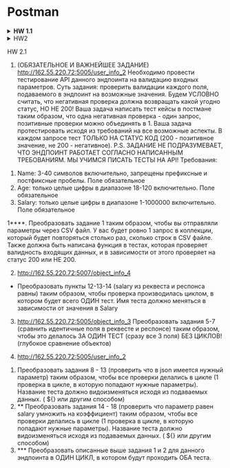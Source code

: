 # Postman
<details>
 <summary><b>HW 1.1</b></summary> 
 <pre>1. Создать окружение</pre>
<pre>2. Создать в нем переменные name, age, salary, weight</pre>
<pre>3. Записать в них значения, которые вы используете в запросах</pre>
<pre>4. Заменить в запросах текстом прописанные значения на вызов переменной окружения</pre>
<pre>5. Создать переменную url</pre>
<pre>6. Записать в нее IP + port (всё до эндпоинта)</pre>
<pre>7. Заменить в запросах ip и порт на переменную</pre>
 </details>

<details>
 <summary><h>HW2</h></summary>
<pre>http://162.55.220.72:5005/first</pre>
<pre>1. Отправить запрос.</pre>
<pre>2. Статус код 200</pre>
<pre>3. Проверить, что в body приходит правильный string.</pre>

 
<pre>http://162.55.220.72:5005/user_info_3</pre>
<pre>1. Отправить запрос.</pre>
<pre>2. Статус код 200</pre>
<pre>3. Спарсить response body в json.</pre>
<pre>4. Проверить, что name в ответе равно name s request (name вбить руками.)</pre>
<pre>5. Проверить, что age в ответе равно age s request (age вбить руками.)</pre>
<pre>6. Проверить, что salary в ответе равно salary s request (salary вбить руками.)</pre>
<pre>7. Спарсить request.</pre>
<pre>8. Проверить, что name в ответе равно name s request (name забрать из request.)</pre>
<pre>9. Проверить, что age в ответе равно age s request (age забрать из request.)</pre>
<pre>10. Проверить, что salary в ответе равно salary s request (salary забрать из request.)</pre>
<pre>11. Вывести в консоль параметр family из response.</pre>
<pre>12. Проверить что u_salary_1_5_year в ответе равно salary*4 (salary забрать из request)</pre>

<pre>http://162.55.220.72:5005/object_info_3</pre>
<pre>1. Отправить запрос.</pre>
<pre>2. Статус код 200</pre>
<pre>3. Спарсить response body в json.</pre>
<pre>4. Спарсить request.</pre>
<pre>5. Проверить, что name в ответе равно name s request (name забрать из request.)</pre>
<pre>6. Проверить, что age в ответе равно age s request (age забрать из request.)</pre>
<pre>7. Проверить, что salary в ответе равно salary s request (salary забрать из request.)</pre>
<pre>8. Вывести в консоль параметр family из response.</pre>
<pre>9. Проверить, что у параметра dog есть параметры name.</pre>
<pre>10. Проверить, что у параметра dog есть параметры age.</pre>
<pre>11. Проверить, что параметр name имеет значение Luky.</pre>
<pre>12. Проверить, что параметр age имеет значение 4.</pre>

<pre>http://162.55.220.72:5005/object_info_4</pre>
<pre>1. Отправить запрос.</pre>
<pre>2. Статус код 200</pre>
<pre>3. Спарсить response body в json.</pre>
<pre>4. Спарсить request.</pre>
<pre>5. Проверить, что name в ответе равно name s request (name забрать из request.)</pre>
<pre>6. Проверить, что age в ответе равно age из request (age забрать из request.)</pre>
<pre>7. Вывести в консоль параметр salary из request.</pre>
<pre>8. Вывести в консоль параметр salary из response.</pre>
<pre>9. Вывести в консоль 0-й элемент параметра salary из response.</pre>
<pre>10. Вывести в консоль 1-й элемент параметра salary параметр salary из response.</pre>
<pre>11. Вывести в консоль 2-й элемент параметра salary параметр salary из response.</pre>
<pre>12. Проверить, что 0-й элемент параметра salary равен salary из request (salary забрать из request.)</pre>
<pre>13. Проверить, что 1-й элемент параметра salary равен salary*2 из request (salary забрать из request.)</pre>
<pre>14. Проверить, что 2-й элемент параметра salary равен salary*3 из request (salary забрать из request.)</pre>
<pre>15. Создать в окружении переменную name</pre>
<pre>16. Создать в окружении переменную age</pre>
<pre>17. Создать в окружении переменную salary</pre>
<pre>18. Передать в окружение переменную name</pre>
<pre>19. Передать в окружение переменную age</pre>
<pre>20. Передать в окружение переменную salary</pre>
<pre>21. Написать цикл который выведет в консоль по порядку элементы списка из параметра salary.</pre>

<pre>http://162.55.220.72:5005/user_info_2</pre>
<pre>1. Вставить параметр salary из окружения в request</pre>
<pre>2. Вставить параметр age из окружения в age</pre>
<pre>3. Вставить параметр name из окружения в name</pre>
<pre>4. Отправить запрос.</pre>
<pre>5. Статус код 200</pre>
<pre>6. Спарсить response body в json.</pre>
<pre>7. Спарсить request.</pre>
<pre>8. Проверить, что json response имеет параметр start_qa_salary</pre>
<pre>9. Проверить, что json response имеет параметр qa_salary_after_6_months</pre>
<pre>10. Проверить, что json response имеет параметр qa_salary_after_12_months</pre>
<pre>11. Проверить, что json response имеет параметр qa_salary_after_1.5_year</pre>
<pre>12. Проверить, что json response имеет параметр qa_salary_after_3.5_years</pre>
<pre>13. Проверить, что json response имеет параметр person</pre>
<pre>14. Проверить, что параметр start_qa_salary равен salary из request (salary забрать из request.)</pre>
<pre>15. Проверить, что параметр qa_salary_after_6_months равен salary*2 из request (salary забрать из request.)</pre>
<pre>16. Проверить, что параметр qa_salary_after_12_months равен salary*2.7 из request (salary забрать из request.)</pre>
<pre>17. Проверить, что параметр qa_salary_after_1.5_year равен salary*3.3 из request (salary забрать из request.)</pre>
<pre>18. Проверить, что параметр qa_salary_after_3.5_years равен salary*3.8 из request (salary забрать из request.)</pre>
<pre>19. Проверить, что в параметре person, 1-й элемент из u_name равен salary из request (salary забрать из request.)</pre>
<pre>20. Проверить, что что параметр u_age равен age из request (age забрать из request.)</pre>
<pre>21. Проверить, что параметр u_salary_5_years равен salary*4.2 из request (salary забрать из request.)</pre>
<pre>22. ***Написать цикл который выведет в консоль по порядку элементы списка из параметра person.</pre>
</details>
 
HW 2.1
1. (ОБЯЗАТЕЛЬНОЕ И ВАЖНЕЙШЕЕ ЗАДАНИЕ) http://162.55.220.72:5005/user_info_2
Необходимо провести тестирование API данного эндпоинта на валидацию входных параметров. 
Суть задания: проверить валидации каждого поля, подаваемого в эндпоинт на возможные значения. Будем УСЛОВНО считать, что негативная проверка должна возвращать какой 
угодно статус, НО НЕ 200! 
Ваша задача написать тест кейсы в постмане таким образом, что одна негативная проверка - один запрос, позитивные проверки можно объединять в 1. 
Ваша задача протестировать исходя из требований на все возможные аспекты. В каждом запросе тест ТОЛЬКО НА СТАТУС КОД (200 - позитивное значение, не 200 - негативное). 
P.S. ЗАДАНИЕ НЕ ПОДРАЗУМЕВАЕТ, ЧТО ЭНДПОИНТ РАБОТАЕТ СОГЛАСНО НАПИСАННЫМ ТРЕБОВАНИЯМ. МЫ УЧИМСЯ ПИСАТЬ ТЕСТЫ НА API!
Требования:
1) Name: 3-40 символов включительно, запрещены префиксные и постфиксные пробелы. Поле обязательное
2) Age: только целые цифры в диапазоне 18-120 включительно. Поле обязательное
3) Salary: только целые цифры в диапазоне 1-1000000 включительно. Поле обязательное

1****. Преобразовать задание 1 таким образом, чтобы вы отправляли параметры через CSV файл. 
У вас будет ровно 1 запрос в коллекции, который будет повторяться столько раз, сколько строк в CSV файле.
Также должна быть написана функция в тестах, которая проверяет валидность входящих данных, и в зависимости от этого проверяет на статус 200 или НЕ 200.

2. http://162.55.220.72:5007/object_info_4
* Преобразовать пункты 12-13-14 (salary из реквеста и респонса равны) таким образом, чтобы проверка производилась циклом, в котором будет всего ОДИН тест. 
Имя теста должно меняться в зависимости от значения в Salary

3. http://162.55.220.72:5005/object_info_3
 Преобразовать задания 5-7 (сравнить идентичные поля в реквесте и респонсе) таким образом, чтобы это делалось ЗА ОДИН ТЕСТ (сразу все 3 поля) БЕЗ ЦИКЛОВ! 
 (глубокое сравнение объектов)

4. http://162.55.220.72:5005/user_info_2
1)  Преобразовать задания 8 - 13 (проверить что в json имеется нужный параметр) таким образом, чтобы все проверки делались в цикле 
(1 проверка в цикле, в которую попадают нужные параметры). Название теста должно видоизменяться исходя из подаваемых данных. ( ${}  или другим способом)
2) ** Преобразовать задания 14 - 18 (проверить что параметр равен salary умножить на коэффициент) таким образом, чтобы все проверки делались в цикле 
(1 проверка в цикле, в которую попадают нужные параметры). Название теста должно видоизменяться исходя из подаваемых данных. ( ${}  или другим способом)
3) *** Преобразовать описанные выше задания 1 и 2 для данного эндпоинта в ОДИН ЦИКЛ, в котором будут проходить ОБА теста.
